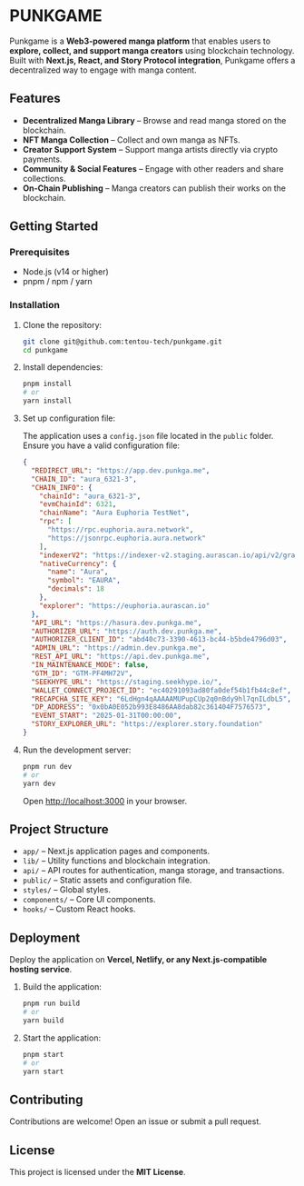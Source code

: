 # PUNKGAME

Punkgame is a **Web3-powered manga platform** that enables users to **explore, collect, and support manga creators** using blockchain technology. Built with **Next.js, React, and Story Protocol integration**, Punkgame offers a decentralized way to engage with manga content.

## Features

- **Decentralized Manga Library** – Browse and read manga stored on the blockchain.
- **NFT Manga Collection** – Collect and own manga as NFTs.
- **Creator Support System** – Support manga artists directly via crypto payments.
- **Community & Social Features** – Engage with other readers and share collections.
- **On-Chain Publishing** – Manga creators can publish their works on the blockchain.

## Getting Started

### Prerequisites

- Node.js (v14 or higher)
- pnpm / npm / yarn

### Installation

1. Clone the repository:

    ```sh
    git clone git@github.com:tentou-tech/punkgame.git
    cd punkgame
    ```

2. Install dependencies:

    ```sh
    pnpm install
    # or
    yarn install
    ```

3. Set up configuration file:

    The application uses a `config.json` file located in the `public` folder. Ensure you have a valid configuration file:

    ```json
    {
      "REDIRECT_URL": "https://app.dev.punkga.me",
      "CHAIN_ID": "aura_6321-3",
      "CHAIN_INFO": {
        "chainId": "aura_6321-3",
        "evmChainId": 6321,
        "chainName": "Aura Euphoria TestNet",
        "rpc": [
          "https://rpc.euphoria.aura.network",
          "https://jsonrpc.euphoria.aura.network"
        ],
        "indexerV2": "https://indexer-v2.staging.aurascan.io/api/v2/graphql",
        "nativeCurrency": {
          "name": "Aura",
          "symbol": "EAURA",
          "decimals": 18
        },
        "explorer": "https://euphoria.aurascan.io"
      },
      "API_URL": "https://hasura.dev.punkga.me",
      "AUTHORIZER_URL": "https://auth.dev.punkga.me",
      "AUTHORIZER_CLIENT_ID": "abd40c73-3390-4613-bc44-b5bde4796d03",
      "ADMIN_URL": "https://admin.dev.punkga.me",
      "REST_API_URL": "https://api.dev.punkga.me",
      "IN_MAINTENANCE_MODE": false,
      "GTM_ID": "GTM-PF4MH72V",
      "SEEKHYPE_URL": "https://staging.seekhype.io/",
      "WALLET_CONNECT_PROJECT_ID": "ec40291093ad80fa0def54b1fb44c8ef",
      "RECAPCHA_SITE_KEY": "6LdHgn4qAAAAAMUPupCUp2q0nBdy9hl7qnILdbL5",
      "DP_ADDRESS": "0x0bA0E052b993E8486AA8dab82c361404F7576573",
      "EVENT_START": "2025-01-31T00:00:00",
      "STORY_EXPLORER_URL": "https://explorer.story.foundation"
    }
    ```

4. Run the development server:

    ```sh
    pnpm run dev
    # or
    yarn dev
    ```

    Open [http://localhost:3000](http://localhost:3000) in your browser.

## Project Structure

- `app/` – Next.js application pages and components.
- `lib/` – Utility functions and blockchain integration.
- `api/` – API routes for authentication, manga storage, and transactions.
- `public/` – Static assets and configuration file.
- `styles/` – Global styles.
- `components/` – Core UI components.
- `hooks/` – Custom React hooks.

## Deployment

Deploy the application on **Vercel, Netlify, or any Next.js-compatible hosting service**.

1. Build the application:

    ```sh
    pnpm run build
    # or
    yarn build
    ```

2. Start the application:

    ```sh
    pnpm start
    # or
    yarn start
    ```

## Contributing

Contributions are welcome! Open an issue or submit a pull request.

## License

This project is licensed under the **MIT License**.

